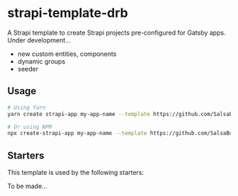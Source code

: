 # strapi-template-drb

A Strapi template to create Strapi projects pre-configured for Gatsby apps.
Under development...

- new custom entities, components
- dynamic groups
- seeder


## Usage

```bash
# Using Yarn
yarn create strapi-app my-app-name --template https://github.com/SalsaBoy990/strapi-template-drb

# Or using NPM
npx create-strapi-app my-app-name --template https://github.com/SalsaBoy990/strapi-template-drb
```

## Starters

This template is used by the following starters:

To be made...

